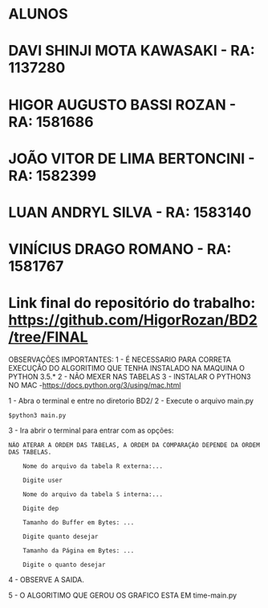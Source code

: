 # ALUNOS
# DAVI SHINJI MOTA KAWASAKI - RA: 1137280
# HIGOR AUGUSTO BASSI ROZAN - RA: 1581686
# JOÃO VITOR DE LIMA BERTONCINI - RA: 1582399
# LUAN ANDRYL SILVA - RA: 1583140
# VINÍCIUS DRAGO ROMANO - RA: 1581767
# Link final do repositório do trabalho: https://github.com/HigorRozan/BD2/tree/FINAL

OBSERVAÇÕES IMPORTANTES:
	1 - É NECESSARIO PARA CORRETA EXECUÇÃO DO ALGORITIMO QUE TENHA INSTALADO NA MAQUINA O PYTHON 3.5.* 
	2 - NÃO MEXER NAS TABELAS
	3 - INSTALAR O PYTHON3 NO MAC -https://docs.python.org/3/using/mac.html


1 - Abra o terminal e entre no diretorio BD2/
2 - Execute o arquivo main.py
	
	$python3 main.py

3 - Ira abrir o terminal para entrar com as opções:
	
	NÃO ATERAR A ORDEM DAS TABELAS, A ORDEM DA COMPARAÇÃO DEPENDE DA ORDEM DAS TABELAS.

		Nome do arquivo da tabela R externa:...

		Digite user

		Nome do arquivo da tabela S interna:...

		Digite dep

		Tamanho do Buffer em Bytes: ...

		Digite quanto desejar

		Tamanho da Página em Bytes: ...

		Digite o quanto desejar

4 - OBSERVE A SAIDA.


5 - O ALGORITIMO QUE GEROU OS GRAFICO ESTA EM time-main.py

